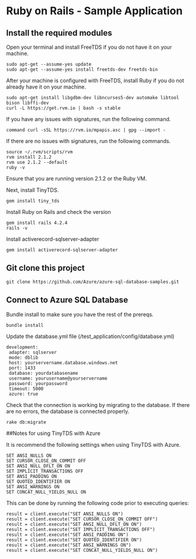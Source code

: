 # Ruby on Rails - Sample Application

## Install the required modules

Open your terminal and install FreeTDS if you do not have it on your machine.

    sudo apt-get --assume-yes update
    sudo apt-get --assume-yes install freetds-dev freetds-bin

After your machine is configured with FreeTDS, install Ruby if you do not already have it on your machine.

    sudo apt-get install libgdbm-dev libncurses5-dev automake libtool bison libffi-dev
    curl -L https://get.rvm.io | bash -s stable

If you have any issues with signatures, run the following command.

    command curl -sSL https://rvm.io/mpapis.asc | gpg --import -

If there are no issues with signatures, run the following commands.  

    source ~/.rvm/scripts/rvm
    rvm install 2.1.2
    rvm use 2.1.2 --default
    ruby -v

Ensure that you are running version 2.1.2 or the Ruby VM.

Next, install TinyTDS.

    gem install tiny_tds
  
Install Ruby on Rails and check the version

    gem install rails 4.2.4
    rails -v

Install activerecord-sqlserver-adapter

    gem install activerecord-sqlserver-adapter

## Git clone this project 

    git clone https://github.com/Azure/azure-sql-database-samples.git
    
## Connect to Azure SQL Database

Bundle install to make sure you have the rest of the prereqs.  

    bundle install
  
Update the database.yml file (/test_application/config/database.yml)

    development:
     adapter: sqlserver
     mode: dblib
     host: yourservername.database.windows.net
     port: 1433
     database: yourdatabasename
     username: yourusername@yourservername
     password: yourpassword
     timeout: 5000
     azure: true

Check that the connection is working by migrating to the database. If there are no errors, the database is connected properly.

    rake db:migrate

##Notes for using TinyTDS with Azure

It is recommend the following settings when using TinyTDS with Azure.

	SET ANSI_NULLS ON
	SET CURSOR_CLOSE_ON_COMMIT OFF
	SET ANSI_NULL_DFLT_ON ON
	SET IMPLICIT_TRANSACTIONS OFF
	SET ANSI_PADDING ON
	SET QUOTED_IDENTIFIER ON
	SET ANSI_WARNINGS ON
	SET CONCAT_NULL_YIELDS_NULL ON
	
This can be done by running the following code prior to executing queries:

	result = client.execute("SET ANSI_NULLS ON")
	result = client.execute("SET CURSOR_CLOSE_ON_COMMIT OFF")
	result = client.execute("SET ANSI_NULL_DFLT_ON ON")
	result = client.execute("SET IMPLICIT_TRANSACTIONS OFF")
	result = client.execute("SET ANSI_PADDING ON")
	result = client.execute("SET QUOTED_IDENTIFIER ON")
	result = client.execute("SET ANSI_WARNINGS ON")
	result = client.execute("SET CONCAT_NULL_YIELDS_NULL ON")
